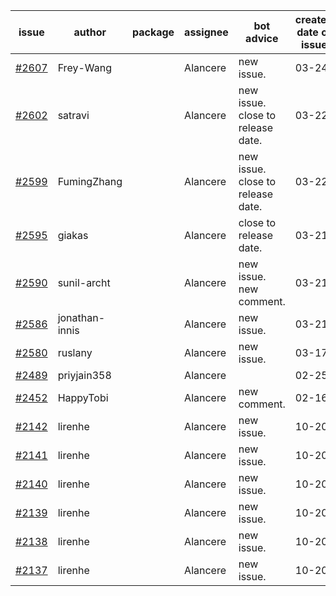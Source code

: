 | issue | author | package | assignee | bot advice | created date of issue | target release date | date from target |
| ------ | ------ | ------ | ------ | ------ | ------ | ------ | :-----: |
| [#2607](https://github.com/Azure/sdk-release-request/issues/2607) | Frey-Wang |  | Alancere | new issue. | 03-24 | 04-04 |  |
| [#2602](https://github.com/Azure/sdk-release-request/issues/2602) | satravi |  | Alancere | new issue. close to release date.  | 03-22 | 03-25 | 0 |
| [#2599](https://github.com/Azure/sdk-release-request/issues/2599) | FumingZhang |  | Alancere | new issue. close to release date.  | 03-22 | 03-24 | 0 |
| [#2595](https://github.com/Azure/sdk-release-request/issues/2595) | giakas |  | Alancere | close to release date.  | 03-21 | 03-24 | 0 |
| [#2590](https://github.com/Azure/sdk-release-request/issues/2590) | sunil-archt |  | Alancere | new issue. new comment. | 03-21 | 05-02 |  |
| [#2586](https://github.com/Azure/sdk-release-request/issues/2586) | jonathan-innis |  | Alancere | new issue. | 03-21 | 03-28 |  |
| [#2580](https://github.com/Azure/sdk-release-request/issues/2580) | ruslany |  | Alancere | new issue. | 03-17 | 03-31 |  |
| [#2489](https://github.com/Azure/sdk-release-request/issues/2489) | priyjain358 |  | Alancere |  | 02-25 | 03-14 |  |
| [#2452](https://github.com/Azure/sdk-release-request/issues/2452) | HappyTobi |  | Alancere | new comment. | 02-16 | 03-09 |  |
| [#2142](https://github.com/Azure/sdk-release-request/issues/2142) | lirenhe |  | Alancere | new issue. | 10-20 | 11-03 |  |
| [#2141](https://github.com/Azure/sdk-release-request/issues/2141) | lirenhe |  | Alancere | new issue. | 10-20 | 11-03 |  |
| [#2140](https://github.com/Azure/sdk-release-request/issues/2140) | lirenhe |  | Alancere | new issue. | 10-20 | 11-05 |  |
| [#2139](https://github.com/Azure/sdk-release-request/issues/2139) | lirenhe |  | Alancere | new issue. | 10-20 | 11-05 |  |
| [#2138](https://github.com/Azure/sdk-release-request/issues/2138) | lirenhe |  | Alancere | new issue. | 10-20 | 11-05 |  |
| [#2137](https://github.com/Azure/sdk-release-request/issues/2137) | lirenhe |  | Alancere | new issue. | 10-20 | 11-05 |  |
